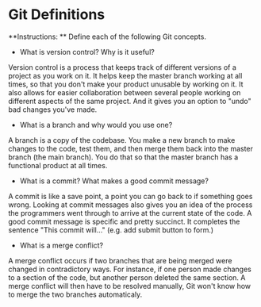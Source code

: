 # Git Definitions

**Instructions: ** Define each of the following Git concepts.

* What is version control?  Why is it useful?

Version control is a process that keeps track of different versions of a project as you work on it. It helps keep the master branch working at all times, so that you don't make your product unusable by working on it. It also allows for easier collaboration between several people working on different aspects of the same project. And it gives you an option to "undo" bad changes you've made. 


* What is a branch and why would you use one?

A branch is a copy of the codebase. You make a new branch to make changes to the code, test them, and then merge them back into the master branch (the main branch). You do that so that the master branch has a functional product at all times.


* What is a commit? What makes a good commit message?

A commit is like a save point, a point you can go back to if something goes wrong. Looking at commit messages also gives you an idea of the process the programmers went through to arrive at the current state of the code.
A good commit message is specific and pretty succinct. It completes the sentence "This commit will..." (e.g. add submit button to form.)


* What is a merge conflict?

A merge conflict occurs if two branches that are being merged were changed in contradictory ways. For instance, if one person made changes to a section of the code, but another person deleted the same section. A merge conflict will then have to be resolved manually, Git won't know how to merge the two branches automaticaly.